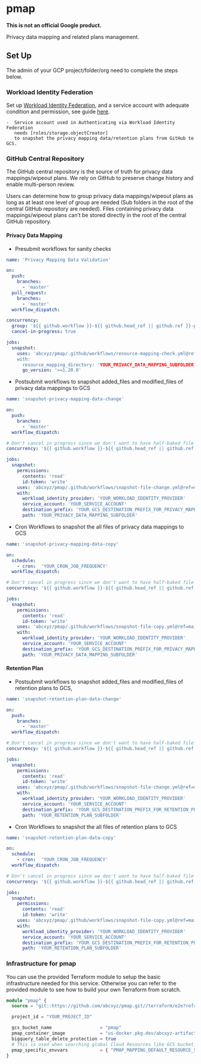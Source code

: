 # pmap

**This is not an official Google product.**

Privacy data mapping and related plans management.

## Set Up
The admin of your GCP project/folder/org need to complete the steps below.

### Workload Identity Federation
Set up [Workload Identity Federation](https://cloud.google.com/iam/docs/workload-identity-federation),
and a service account with adequate condition and permission, see guide
[here](https://github.com/google-github-actions/auth#setting-up-workload-identity-federation).

    -  Service account used in Authenticating via Workload Identity Federation
       needs [roles/storage.objectCreator] 
       to snapshot the privacy mapping data/retention plans from GitHub to GCS.


### GitHub Central Repository 
The GitHub central repository is the source of truth
for privacy data mappings/wipeout plans.
We rely on GitHub to preserve change history and enable multi-person review.

Users can determine how to group privacy data mappings/wipeout plans as long as
at least one level of group are needed
(Sub folders in the root of the central GitHub repository are needed).
Files containing privacy data mappings/wipeout plans can’t be stored
directly in the root of the central GitHub repository.

#### Privacy Data Mapping

* Presubmit workflows for sanity checks
```yaml
name: 'Privacy Mapping Data Validation'

on:
  push:
    branches:
      - 'master'
  pull_request:
    branches:
      - 'master'
  workflow_dispatch:

concurrency:
  group: '${{ github.workflow }}-${{ github.head_ref || github.ref }}-privacy-mapping-data-validation'
  cancel-in-progress: true

jobs:
  snapshot:
    uses: 'abcxyz/pmap/.github/workflows/resource-mapping-check.yml@ref=main" #this should be pinned to the SHA desired
    with:
      resource_mapping_directory: 'YOUR_PRIVACY_DATA_MAPPING_SUBFOLDER'
      go_version: '>=1.20.0'
```

* Postsubmit workflows to snapshot added_files and modified_files of privacy data mappings to GCS
```yaml
name: 'snapshot-privacy-mapping-data-change'

on:
  push:
    branches:
      - 'master'
  workflow_dispatch:

# Don't cancel in progress since we don't want to have half-baked file change snapshot.
concurrency: '${{ github.workflow }}-${{ github.head_ref || github.ref }}-snapshot-privacy-mapping-data-change'

jobs:
  snapshot:
    permissions:
      contents: 'read'
      id-token: 'write'
    uses: 'abcxyz/pmap/.github/workflows/snapshot-file-change.yml@ref=main' #this should be pinned to the SHA desired
    with:
      workload_identity_provider: 'YOUR_WORKLOAD_IDENTITY_PROVIDER'
      service_account: 'YOUR_SERVICE_ACCOUNT'
      destination_prefix: 'YOUR_GCS_DESTINATION_PREFIX_FOR_PRIVACY_MAPPING_DATA'
      path: 'YOUR_PRIVACY_DATA_MAPPING_SUBFOLDER'
```

* Cron Workflows to snapshot the all files of privacy data mappings to GCS
```yaml
name: 'snapshot-privacy-mapping-data-copy'

on:
  schedule:
    - cron:  'YOUR_CRON_JOB_FREQUENCY'
  workflow_dispatch:

# Don't cancel in progress since we don't want to have half-baked file change snapshot.
concurrency: '${{ github.workflow }}-${{ github.head_ref || github.ref }}-snapshot-privacy-mapping-data-copy'

jobs:
  snapshot:
    permissions:
      contents: 'read'
      id-token: 'write'
    uses: 'abcxyz/pmap/.github/workflows/snapshot-file-copy.yml@ref=main' #this should be pinned to the SHA desired
    with:
      workload_identity_provider: 'YOUR_WORKLOAD_IDENTITY_PROVIDER'
      service_account: 'YOUR_SERVICE_ACCOUNT'
      destination_prefix: 'YOUR_GCS_DESTINATION_PREFIX_FOR_PRIVACY_MAPPING_DATA'
      path: 'YOUR_PRIVACY_DATA_MAPPING_SUBFOLDER'
```


#### Retention Plan
* Postsubmit workflows to snapshot added_files and modified_files of retention plans to GCS,
```yaml
name: 'snapshot-retention-plan-data-change'

on:
  push:
    branches:
      - 'master'
  workflow_dispatch:

# Don't cancel in progress since we don't want to have half-baked file change snapshot.
concurrency: '${{ github.workflow }}-${{ github.head_ref || github.ref }}-snapshot-retention-plan-data-change'

jobs:
  snapshot:
    permissions:
      contents: 'read'
      id-token: 'write'
    uses: 'abcxyz/pmap/.github/workflows/snapshot-file-change.yml@ref=main' #this should be pinned to the SHA desired
    with:
      workload_identity_provider: 'YOUR_WORKLOAD_IDENTITY_PROVIDER'
      service_account: 'YOUR_SERVICE_ACCOUNT'
      destination_prefix: 'YOUR_GCS_DESTINATION_PREFIX_FOR_RETENTION_PLAN'
      path: 'YOUR_RETENTION_PLAN_SUBFOLDER'
```


* Cron Workflows to snapshot the all files of retention plans to GCS
```yaml
name: 'snapshot-retention-plan-data-copy'

on:
  schedule:
    - cron:  'YOUR_CRON_JOB_FREQUENCY'
  workflow_dispatch:

# Don't cancel in progress since we don't want to have half-baked file change snapshot.
concurrency: '${{ github.workflow }}-${{ github.head_ref || github.ref }}-snapshot-retention-plan-data-copy'

jobs:
  snapshot:
    permissions:
      contents: 'read'
      id-token: 'write'
    uses: 'abcxyz/pmap/.github/workflows/snapshot-file-copy.yml@ref=main' #this should be pinned to the SHA desired
    with:
      workload_identity_provider: 'YOUR_WORKLOAD_IDENTITY_PROVIDER'
      service_account: 'YOUR_SERVICE_ACCOUNT'
      destination_prefix: 'YOUR_GCS_DESTINATION_PREFIX_FOR_RETENTION_PLAN_DATA'
      path: 'YOUR_RETENTION_PLAN_SUBFOLDER'
```
### Infrastructure for pmap

You can use the provided Terraform module to setup the basic infrastructure
needed for this service. Otherwise you can refer to the provided module to see
how to build your own Terraform from scratch.

```terraform
module "pmap" {
  source = "git::https://github.com/abcxyz/pmap.git//terraform/e2e?ref=main" # this should be pinned to the SHA desired

  project_id = "YOUR_PROJECT_ID"

  gcs_bucket_name                  = "pmap"
  pmap_container_image             = "us-docker.pkg.dev/abcxyz-artifacts/docker-images/pmap:0.0.3-amd64"
  bigquery_table_delete_protection = true
  # This is used when searching global Cloud Resources like GCS bucket.
  pmap_specific_envvars            = { "PMAP_MAPPING_DEFAULT_RESOURCE_SCOPE" : "YOUR_DEFAULT_RESOURCE_SCOPE" }
}
```
